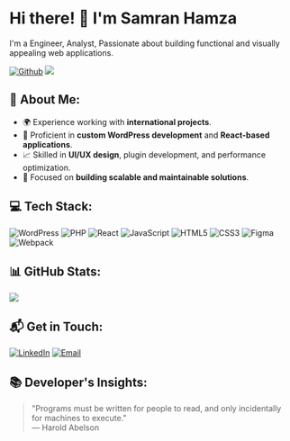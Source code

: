 # Hi there! 👋 I'm Samran Hamza

I'm a Engineer, Analyst, Passionate about building functional and visually appealing web applications.

[![Github](https://img.shields.io/github/followers/your-github-username?label=Follow&style=social)](https://github.com/your-github-username)
![](https://komarev.com/ghpvc/?username=your-github-username&color=green)

## 🚀 About Me:
- 🌍 Experience working with **international projects**.
- 🔧 Proficient in **custom WordPress development** and **React-based applications**.
- 📈 Skilled in **UI/UX design**, plugin development, and performance optimization.
- 🎯 Focused on **building scalable and maintainable solutions**.

## 💻 Tech Stack:

![WordPress](https://img.shields.io/badge/WordPress-21759B?style=for-the-badge&logo=wordpress&logoColor=white)
![PHP](https://img.shields.io/badge/PHP-777BB4?style=for-the-badge&logo=php&logoColor=white)
![React](https://img.shields.io/badge/React-20232A?style=for-the-badge&logo=react&logoColor=61DAFB)
![JavaScript](https://img.shields.io/badge/JavaScript-F7DF1E?style=for-the-badge&logo=javascript&logoColor=black)
![HTML5](https://img.shields.io/badge/HTML5-E34F26?style=for-the-badge&logo=html5&logoColor=white)
![CSS3](https://img.shields.io/badge/CSS3-1572B6?style=for-the-badge&logo=css3&logoColor=white)
![Figma](https://img.shields.io/badge/Figma-F24E1E?style=for-the-badge&logo=figma&logoColor=white)
![Webpack](https://img.shields.io/badge/Webpack-8DD6F9?style=for-the-badge&logo=webpack&logoColor=white)

## 📊 GitHub Stats:

![](https://github-readme-stats.vercel.app/api?username=your-github-username&theme=dark&hide_border=false&include_all_commits=false&count_private=false)

## 📬 Get in Touch:

[![LinkedIn](https://img.shields.io/badge/LinkedIn-0077B5?style=for-the-badge&logo=linkedin&logoColor=white)](https://www.linkedin.com/in/your-profile/)
[![Email](https://img.shields.io/badge/Email-D14836?style=for-the-badge&logo=gmail&logoColor=white)](mailto:your.email@example.com)

## 📚 Developer's Insights:

> "Programs must be written for people to read, and only incidentally for machines to execute."  
> — Harold Abelson

